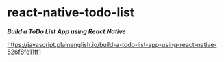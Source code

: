 # react-native-todo-list

***Build a ToDo List App using React Native***

<https://javascript.plainenglish.io/build-a-todo-list-app-using-react-native-526f8fe11ff1>

